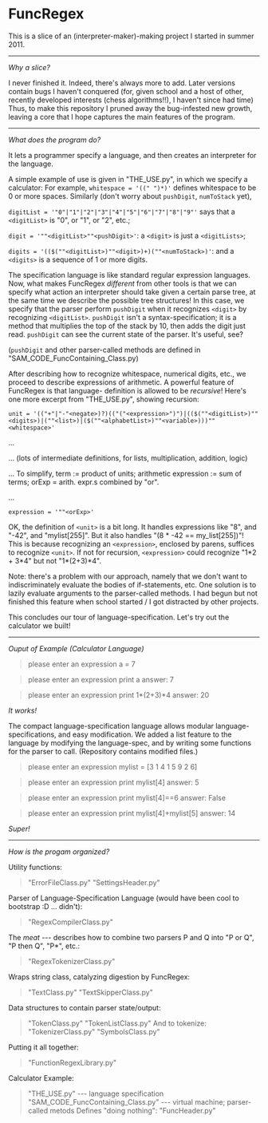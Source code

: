 FuncRegex
=========



This is a slice of an (interpreter-maker)-making project I started in summer 2011.


************
*Why a slice?*


I never finished it.
Indeed, there's always more to add. Later versions contain bugs I haven't conquered
(for, given school and a host of other, recently developed interests (chess algorithms!!), I haven't since had time)
Thus, to make this repository I pruned away the bug-infested new growth,
leaving a core that I hope captures the main features of the program.


************
*What does the program do?*

It lets a programmer specify a language, and then creates an interpreter for the language.

A simple example of use is given in "THE_USE.py", in which we specify a calculator:
For example, `whitespace = '((" ")*)'` defines whitespace to be 0 or more spaces.
Similarly (don't worry about `pushDigit`, `numToStack` yet),

`digitList = '"0"|"1"|"2"|"3"|"4"|"5"|"6"|"7"|"8"|"9"'` says that a `<digitList>` is "0", or "1", or "2", etc.;

`digit = '""<digitList>""<pushDigit>'`: a `<digit>` is just a `<digitLists>`;

`digits = '(($(""<digitList>)""<digit>)+)(""<numToStack>)'`: and a `<digits>` is a sequence of 1 or more digits.

The specification language is like standard regular expression languages.
Now, what makes FuncRegex _different_ from other tools is that we can specify
what action an interpreter should take given a certain parse tree, at the same time we describe
the possible tree structures! In this case, we specify that the parser perform `pushDigit`
when it recognizes `<digit>` by recognizing `<digitList>`. `pushDigit` isn't a syntax-specification; it is a
method that multiplies the top of the stack by 10, then adds the digit just read.
`pushDigit` can see the current state of the parser.
It's useful, see?

(`pushDigit` and other parser-called methods are defined in "SAM\_CODE\_FuncContaining_Class.py)

After describing how to recognize whitespace, numerical digits, etc.,
we proceed to describe expressions of arithmetic. A powerful feature of FuncRegex is that language-
definition is allowed to be _recursive_! Here's one more excerpt from "THE_USE.py", showing recursion:

`unit = '(("+"|"-"<negate>)?)(("("<expression>")")|(($(""<digitList>)""<digits>)|(""<list>)|($(""<alphabetList>)""<variable>)))""<whitespace>'`

...

... (lots of intermediate definitions, for lists, multiplication, addition, logic)

... To simplify, term := product of units; arithmetic expression := sum of terms; orExp = arith. expr.s combined by "or".

...

`expression = '""<orExp>'`

OK, the definition of `<unit>` is a bit long. It handles expressions like "8", and "-42", and "mylist[255]".
But it also handles "(8 * -42 == my_list[255])"! This is because recognizing an `<expression>`, enclosed by parens,
suffices to recognize `<unit>`. If not for recursion, `<expression>` could recognize "1\*2 + 3\*4" but not "1\*(2+3)\*4".

Note: there's a problem with our approach, namely that we don't want to
indiscriminately evaluate the bodies of if-statements, etc. One solution is to lazily evaluate arguments to the
parser-called methods. I had begun but not finished this feature when school started / I got distracted by other projects. 

This concludes our tour of language-specification. Let's try out the calculator we built!

************
*Ouput of Example (Calculator Language)*

> please enter an expression
> a = 7

> please enter an expression
> print a
> answer: 7

> please enter an expression
> print 1*(2+3)*4
> answer: 20

_It works!_

The compact language-specification language allows modular language-specifications, and easy modification.
We added a list feature to the language by modifying the language-spec, and by 
writing some functions for the parser to call. (Repository contains modified files.)

> please enter an expression
> mylist = [3 1 4 1 5 9 2 6]

> please enter an expression
> print mylist[4]
> answer: 5

> please enter an expression
> print mylist[4]==6
> answer: False

> please enter an expression
> print mylist[4]+mylist[5]
> answer: 14

_Super!_

************
*How is the progam organized?*

Utility functions:
> "ErrorFileClass.py"
> "SettingsHeader.py"

Parser of Language-Specification Language (would have been cool to bootstrap :D ... didn't):
> "RegexCompilerClass.py"

The _meat_ --- describes how to combine two parsers P and Q into "P or Q", "P then Q", "P*", etc.:
> "RegexTokenizerClass.py"

Wraps string class, catalyzing digestion by FuncRegex:
> "TextClass.py"
> "TextSkipperClass.py"

Data structures to contain parser state/output:
> "TokenClass.py"
> "TokenListClass.py"
And to tokenize:
> "TokenizerClass.py"
> "SymbolsClass.py"

Putting it all together:
> "FunctionRegexLibrary.py"

Calculator Example:
> "THE_USE.py" --- language specification
> "SAM\_CODE\_FuncContaining_Class.py" --- virtual machine; parser-called metods
Defines "doing nothing":
> "FuncHeader.py"
